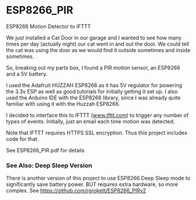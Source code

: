 # ESP8266_PIR

ESP8266 Motion Detector to IFTTT

We just installed a Cat Door in our garage and I wanted to see how many times per day (actually night) our cat went in and out the door. We could tell the cat was using the door as we would find it outside sometimes and inside sometimes. 

So, breaking out my parts box, I found a PIR motion sensor, an ESP8266 and a 5V battery. 

I used the Adafruit HUZZAH ESP8266 as it has 5V regulator for powering the 3.3v ESP as well as good tutorials for initially getting it set up. I also used the Arduino IDE with the ESP8266 library, since I was already quite familiar with using it with the Huzzah ESP8266. 

I decided to interface this to IFTTT (www.ifttt.com) to trigger any number of types of events. Initially, just an email each time motion was detected. 

Note that IFTTT requires HTTPS SSL encryption. Thus this project includes code for that.

See ESP8266_PIR.pdf for details

### See Also: Deep Sleep Version
There is another version of this project to use ESP8266 Deep Sleep mode to significantly save battery power. BUT requires extra hardware, so more complex.  See https://github.com/rgrokett/ESP8266_PIRv2 

